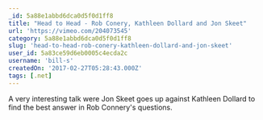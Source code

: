 ```yaml
---
_id: 5a88e1abbd6dca0d5f0d1ff8
title: "Head to Head - Rob Conery, Kathleen Dollard and Jon Skeet"
url: 'https://vimeo.com/204073545'
category: 5a88e1abbd6dca0d5f0d1ff8
slug: 'head-to-head-rob-conery-kathleen-dollard-and-jon-skeet'
user_id: 5a83ce59d6eb0005c4ecda2c
username: 'bill-s'
createdOn: '2017-02-27T05:28:43.000Z'
tags: [.net]
---
```


A very interesting talk were Jon Skeet goes up against Kathleen Dollard to find the best answer in Rob Connery's questions.
